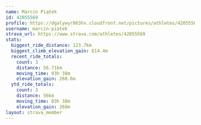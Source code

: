 ```yaml
---
name: Marcin Piątek
id: 42055569
profile: https://dgalywyr863hv.cloudfront.net/pictures/athletes/42055569/12602382/1/large.jpg
username: marcin-piatek
strava_url: https://www.strava.com/athletes/42055569
stats:
  biggest_ride_distance: 123.7km
  biggest_climb_elevation_gain: 614.4m
  recent_ride_totals:
    count: 3
    distance: 56.71km
    moving_time: 03h 38m
    elevation_gain: 268.6m
  ytd_ride_totals:
    count: 3
    distance: 56km
    moving_time: 03h 38m
    elevation_gain: 268m
layout: strava_member
--- 
```

